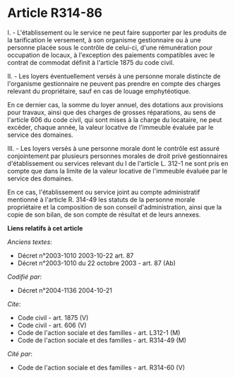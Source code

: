 # Article R314-86

I. - L'établissement ou le service ne peut faire supporter par les produits de la tarification le versement, à son organisme
gestionnaire ou à une personne placée sous le contrôle de celui-ci, d'une rémunération pour occupation de locaux, à
l'exception des paiements compatibles avec le contrat de commodat définit à l'article 1875 du code civil.

II. - Les loyers éventuellement versés à une personne morale distincte de l'organisme gestionnaire ne peuvent pas prendre en
compte des charges relevant du propriétaire, sauf en cas de louage emphytéotique.

En ce dernier cas, la somme du loyer annuel, des dotations aux provisions pour travaux, ainsi que des charges de grosses
réparations, au sens de l'article 606 du code civil, qui sont mises à la charge du locataire, ne peut excéder, chaque année,
la valeur locative de l'immeuble évaluée par le service des domaines.

III. - Les loyers versés à une personne morale dont le contrôle est assuré conjointement par plusieurs personnes morales de
droit privé gestionnaires d'établissement ou services relevant du I de l'article L. 312-1 ne sont pris en compte que dans la
limite de la valeur locative de l'immeuble évaluée par le service des domaines.

En ce cas, l'établissement ou service joint au compte administratif mentionné à l'article R. 314-49 les statuts de la
personne morale propriétaire et la composition de son conseil d'administration, ainsi que la copie de son bilan, de son
compte de résultat et de leurs annexes.

**Liens relatifs à cet article**

_Anciens textes_:

  - Décret n°2003-1010 2003-10-22 art. 87
  - Décret n°2003-1010 du 22 octobre 2003 - art. 87 (Ab)

_Codifié par_:

  - Décret n°2004-1136 2004-10-21

_Cite_:

  - Code civil - art. 1875 (V)
  - Code civil - art. 606 (V)
  - Code de l'action sociale et des familles - art. L312-1 (M)
  - Code de l'action sociale et des familles - art. R314-49 (M)

_Cité par_:

  - Code de l'action sociale et des familles - art. R314-60 (V)
